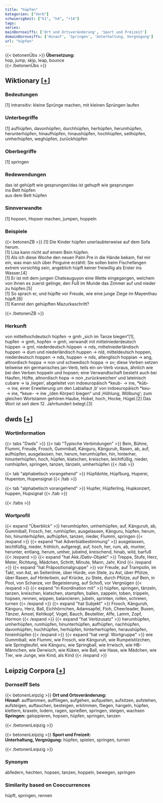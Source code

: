 ```yaml
---
title: "hüpfen"
kategorien: ["Verb"]
schwierigkeit: ["k1", "h4", "r14"]
tags:
series:
mainDornseiffs: ['Ort und Ortsveränderung', 'Sport und Freizeit']
domainDornseiffs: ['Hinauf', 'Springen', 'Unterhaltung, Vergnügung']
url: "hüpfen"
---
```


{{< betonenÜbs >}}
**Übersetzung:**  
hop, jump, skip, leap, bounce  
{{< /betonenÜbs >}}

## Wiktionary [[+](https://de.wiktionary.org/wiki/hüpfen)]

### Bedeutungen
[1] intransitiv: kleine Sprünge machen, mit kleinen Sprüngen laufen  

### Unterbegriffe
[1] aufhüpfen, davonhüpfen, durchhüpfen, herhüpfen, herumhüpfen, herunterhüpfen, hinaufhüpfen, hinaushüpfen, hochhüpfen, seilhüpfen, umherhüpfen, weghüpfen, zurückhüpfen  

### Oberbegriffe
[1] springen  

### Redewendungen
das ist gehüpft wie gesprungen/das ist gehupft wie gesprungen  
ins Bett hüpfen  
aus dem Bett hüpfen  

### Sinnverwandte
[1] hopsen, Hopser machen, jumpen, hoppeln  

### Beispiele
{{< betonenZB >}}
[1] Die Kinder hüpfen unerlaubterweise auf dem Sofa herum.  
[1] Lisa kann nicht auf einem Bein hüpfen.  
[1] Als ich diese Woche den neuen Palm Pre in die Hände bekam, fiel mir ein, was man sich über Pinguine erzählt: Sie sollen beim Fischefangen extrem vorsichtig sein, angeblich hüpft keiner freiwillig als Erster ins Wasser.[4]  
[1] Er ist mit dem jungen Chateauguyon eine Wette eingegangen, welchem von ihnen es zuerst gelinge, den Fuß im Munde das Zimmer auf und nieder zu hüpfen.[5]  
[1] So sprach er, und hüpfte vor Freude, wie eine junge Ziege im Mayenthau hüpft.[6]  
[1] Kannst den gehüpften Mazurkaschritt?  

{{< /betonenZB >}}
### Herkunft
von mittelhochdeutsch hüpfen → gmh „sich im Tanze biegen“[1], hupfen → gmh, hopfen → gmh, verwandt mit mittelniederdeutsch hüppen → gml, niederdeutsch hüppen → nds, mittelniederländisch huppen → dum und niederländisch huppen → nld, mitteldeutsch hoppen, niederdeutsch hoppen → nds, huppen → nds, altenglisch hoppian → ang, altnordisch hoppa → non und schwedisch hoppa → sv; diese Verben setzen teilweise ein germanisches jan-Verb, teils ein on-Verb voraus, ähnlich wie bei den Verben hoppeln und hopsen; eine Verwandtschaft besteht auch bei Haufen, Hüfte, altnordisch hopa → non ‚zurückweichen‘ und lateinisch cubare → la ‚liegen‘, abgeleitet von indoeuropäisch *keub- → ine, *kūb- → ine, einer Erweiterung um den Labiallaut ‚b‘ von indoeuropäisch *keu- → ine, *keue- → ine „(den Körper) biegen“ und ‚Höhlung, Wölbung‘; zum gleichen Wortstamm gehören Haube, Hobel, hoch, Hocke, Hügel.[2] Das Wort ist seit dem 12. Jahrhundert belegt.[3]  



## dwds [[+](https://www.dwds.de/wb/hüpfen)]

### Wortinformation
{{< tabs "Dwds" >}}
{{< tab "Typische Verbindungen" >}}
Bein, Bühne, Flummi, Freude, Frosch, Gummiball, Känguru, Känguruh, Rasen, ab, auf, aufhüpfen, ausgelassen, her, herum, herumhüpfen, hin, hinterher, hinunterhüpfen, hoch, hüpfen, klatschen, kreischen, leichtfüßig, nieder, rumhüpfen, springen, tanzen, tänzeln, umherhüpfen
{{< /tab >}}

{{< tab "alphabetisch vorangehend" >}}
Hüpfdohle, Hüpfburg, Huperei, Hupenton, Hupensignal
{{< /tab >}}

{{< tab "alphabetisch vorangehend" >}}
Hupfer, Hüpferling, Hupkonzert, huppen, Hupsignal
{{< /tab >}}

{{< /tabs >}}

### Wortprofil
{{< expand "Überblick" >}} herumhüpfen, umherhüpfen, auf, Känguruh, ab, Gummiball, Frosch, her, rumhüpfen, ausgelassen, Känguru, hüpfen, herum, hin, hinunterhüpfen, aufhüpfen, tanzen, nieder, Flummi, springen {{< /expand >}}
{{< expand "hat Adverbialbestimmung" >}} ausgelassen, leichtfüßig, nieder, fröhlich, aufgeregt, auf, hoch, her, rum, ab, munter, herunter, entlang, herum, umher, jubelnd, kreischend, hinab, wild, barfuß {{< /expand >}}
{{< expand "hat Akk./Dativ-Objekt" >}} Treppe, Stufe, Herz, Meter, Richtung, Mädchen, Schritt, Minute, Mann, Jahr, Kind {{< /expand >}}
{{< expand "hat Präpositionalgruppe" >}} vor Freude, auf Trampolin, im Takt, von Ast, an Seitenlinie, über Hürde, von Stele, zu Ast, über Pfütze, über Rasen, auf Hinterbein, auf Krücke, zu Stele, durch Pfütze, auf Bein, in Pool, von Schanze, vor Begeisterung, auf Schoß, vor Vergnügen {{< /expand >}}
{{< expand "in Koordination mit" >}} hüpfen, springen, tänzeln, tanzen, kreischen, klatschen, stampfen, ballen, zappeln, toben, trippeln, hopsen, rennen, wippen, balancieren, jubeln, sprinten, rollen, schreien, turnen {{< /expand >}}
{{< expand "hat Subjekt" >}} Frosch, Känguruh, Känguru, Herz, Ball, Eichhörnchen, Adamsapfel, Floh, Cheerleader, Busen, Tänzer, Amsel, Kehlkopf, Vogel, Bauch, Beuteltier, Affe, Lamm, Zopf, Hormon {{< /expand >}}
{{< expand "hat Verbzusatz" >}} herumhüpfen, umherhüpfen, rumhüpfen, hinunterhüpfen, aufhüpfen, nachhüpfen, davonhüpfen, hochhüpfen, herhüpfen, hinterherhüpfen, heraushüpfen, hineinhüpfen {{< /expand >}}
{{< expand "hat vergl. Wortgruppe" >}} wie Gummiball, wie Flummi, wie Frosch, wie Känguruh, wie Rumpelstilzchen, wie Springteufel, wie Känguru, wie Springball, wie Irrwisch, wie HB-Männchen, wie Derwisch, wie Küken, wie Ball, wie Hase, wie Mädchen, wie Tier, wie Junge, wie Kind, als Kind {{< /expand >}}

## Leipzig Corpora [[+](https://corpora.uni-leipzig.de/en/res?word=hüpfen&corpusId=deu_newscrawl-public_2018)]

### Dornseiff Sets
{{< betonenLeipzig >}}
**Ort und Ortsveränderung:**  
**Hinauf:** aufflammen, auffliegen, aufgehen, aufquellen, aufsitzen, aufstehen, aufsteigen, auftauchen, besteigen, erklimmen, fliegen, hangeln, hüpfen, klettern, kraxeln, lodern, ragen, sprießen, springen, steigen, wachsen  
**Springen:** galoppieren, hopsen, hüpfen, springen, tanzen  

{{< /betonenLeipzig >}}


{{< betonenLeipzig >}}
**Sport und Freizeit:**  
**Unterhaltung, Vergnügung:** hüpfen, spielen, springen, turnen  

{{< /betonenLeipzig >}}

### Synonym
abfedern, hechten, hopsen, tanzen, hoppeln, bewegen, springen


### Similarity based on Cooccurrences
hüpft, springen, rennen

